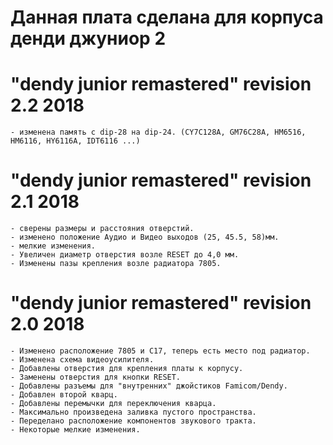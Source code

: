 # Данная плата сделана для корпуса денди джуниор 2

# "dendy junior remastered" revision 2.2 2018

	- изменена память с dip-28 на dip-24. (CY7C128A, GM76C28A, HM6516, HM6116, HY6116A, IDT6116 ...)

# "dendy junior remastered" revision 2.1 2018

	- сверены размеры и расстояния отверстий.
	- изменено положение Аудио и Видео выходов (25, 45.5, 58)мм.
	- мелкие изменения.
	- Увеличен диаметр отверстия возле RESET до 4,0 мм.
	- Изменены пазы крепления возле радиатора 7805.

# "dendy junior remastered" revision 2.0 2018

	- Изменено расположение 7805 и C17, теперь есть место под радиатор.
	- Изменена схема видеоусилителя.
	- Добавлены отверстия для крепления платы к корпусу.
	- Заменены отверстия для кнопки RESET.
	- Добавлены разъемы для "внутренних" джойстиков Famicom/Dendy.
	- Добавлен второй кварц.
	- Добавлены перемычки для переключения кварца.
	- Максимально произведена заливка пустого пространства.
	- Переделано расположение компонентов звукового тракта.
	- Некоторые мелкие изменения.

	
